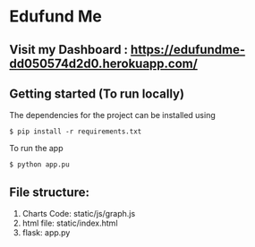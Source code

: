 # Edufund Me

## Visit my Dashboard : https://edufundme-dd050574d2d0.herokuapp.com/

## Getting started (To run locally)

The dependencies for the project can be installed using

    $ pip install -r requirements.txt

To run the app

    $ python app.pu


## File structure:

1. Charts Code: static/js/graph.js
2. html file: static/index.html
3. flask: app.py